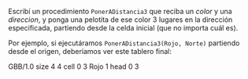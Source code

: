 Escribí un procedimiento `PonerADistancia3` que reciba un _color_ y una _direccion_, y ponga una pelotita de ese color 3 lugares en la dirección especificada, partiendo desde la celda inicial (que no importa cuál es).

Por ejemplo, si ejecutáramos `PonerADistancia3(Rojo, Norte)` partiendo desde el origen, deberíamos ver este tablero final:

<gs-board>
  GBB/1.0
    size 4 4
    cell 0 3 Rojo 1
    head 0 3
</gs-board>
